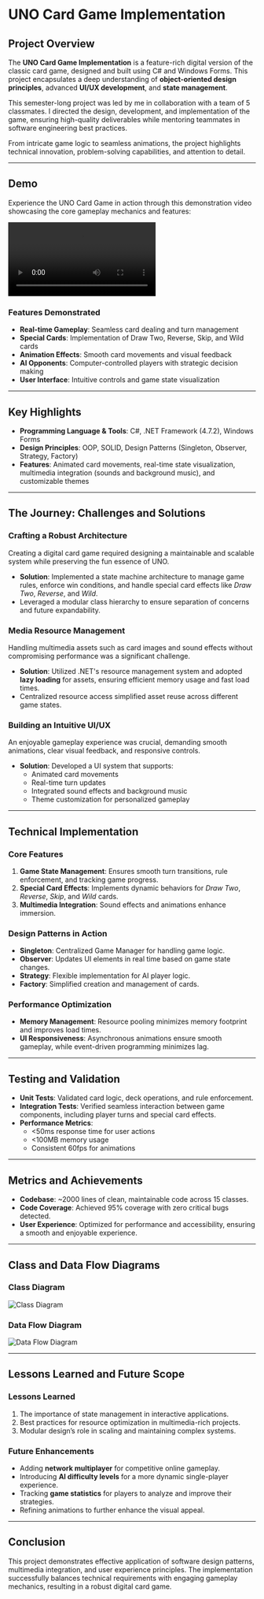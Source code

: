 # UNO Card Game Implementation  

## Project Overview  

The **UNO Card Game Implementation** is a feature-rich digital version of the classic card game, designed and built using C# and Windows Forms. This project encapsulates a deep understanding of **object-oriented design principles**, advanced **UI/UX development**, and **state management**.  

This semester-long project was led by me in collaboration with a team of 5 classmates. I directed the design, development, and implementation of the game, ensuring high-quality deliverables while mentoring teammates in software engineering best practices.  

From intricate game logic to seamless animations, the project highlights technical innovation, problem-solving capabilities, and attention to detail.  

---

## Demo
Experience the UNO Card Game in action through this demonstration video showcasing the core gameplay mechanics and features:

<div class="video-container">
  <video controls>
    <source src="/videos/uno-demo.mp4" type="video/mp4" />
    Your browser does not support video playback.
  </video>
</div>

### Features Demonstrated
- **Real-time Gameplay**: Seamless card dealing and turn management
- **Special Cards**: Implementation of Draw Two, Reverse, Skip, and Wild cards
- **Animation Effects**: Smooth card movements and visual feedback
- **AI Opponents**: Computer-controlled players with strategic decision making
- **User Interface**: Intuitive controls and game state visualization

---

## Key Highlights  

- **Programming Language & Tools**: C#, .NET Framework (4.7.2), Windows Forms  
- **Design Principles**: OOP, SOLID, Design Patterns (Singleton, Observer, Strategy, Factory)  
- **Features**: Animated card movements, real-time state visualization, multimedia integration (sounds and background music), and customizable themes  

---

## The Journey: Challenges and Solutions  

### Crafting a Robust Architecture  

Creating a digital card game required designing a maintainable and scalable system while preserving the fun essence of UNO.  
- **Solution**: Implemented a state machine architecture to manage game rules, enforce win conditions, and handle special card effects like *Draw Two*, *Reverse*, and *Wild*.  
- Leveraged a modular class hierarchy to ensure separation of concerns and future expandability.  

### Media Resource Management  

Handling multimedia assets such as card images and sound effects without compromising performance was a significant challenge.  
- **Solution**: Utilized .NET's resource management system and adopted **lazy loading** for assets, ensuring efficient memory usage and fast load times.  
- Centralized resource access simplified asset reuse across different game states.  

### Building an Intuitive UI/UX  

An enjoyable gameplay experience was crucial, demanding smooth animations, clear visual feedback, and responsive controls.  
- **Solution**: Developed a UI system that supports:  
  - Animated card movements  
  - Real-time turn updates  
  - Integrated sound effects and background music  
  - Theme customization for personalized gameplay  

---

## Technical Implementation

### Core Features  
1. **Game State Management**: Ensures smooth turn transitions, rule enforcement, and tracking game progress.  
2. **Special Card Effects**: Implements dynamic behaviors for *Draw Two*, *Reverse*, *Skip*, and *Wild* cards.  
3. **Multimedia Integration**: Sound effects and animations enhance immersion.  

### Design Patterns in Action  
- **Singleton**: Centralized Game Manager for handling game logic.  
- **Observer**: Updates UI elements in real time based on game state changes.  
- **Strategy**: Flexible implementation for AI player logic.  
- **Factory**: Simplified creation and management of cards.  

### Performance Optimization  
- **Memory Management**: Resource pooling minimizes memory footprint and improves load times.  
- **UI Responsiveness**: Asynchronous animations ensure smooth gameplay, while event-driven programming minimizes lag.  

---

## Testing and Validation  

- **Unit Tests**: Validated card logic, deck operations, and rule enforcement.  
- **Integration Tests**: Verified seamless interaction between game components, including player turns and special card effects.  
- **Performance Metrics**:  
  - <50ms response time for user actions  
  - <100MB memory usage  
  - Consistent 60fps for animations  

---

## Metrics and Achievements  

- **Codebase**: ~2000 lines of clean, maintainable code across 15 classes.  
- **Code Coverage**: Achieved 95% coverage with zero critical bugs detected.  
- **User Experience**: Optimized for performance and accessibility, ensuring a smooth and enjoyable experience.  

---

## Class and Data Flow Diagrams  

### Class Diagram  
![Class Diagram](/images/diagrams/class-diagram.jpg)  

### Data Flow Diagram  
![Data Flow Diagram](/images/diagrams/data-flow-diagram.jpg)  

---

## Lessons Learned and Future Scope  

### Lessons Learned  
1. The importance of state management in interactive applications.  
2. Best practices for resource optimization in multimedia-rich projects.  
3. Modular design’s role in scaling and maintaining complex systems.  

### Future Enhancements  
- Adding **network multiplayer** for competitive online gameplay.  
- Introducing **AI difficulty levels** for a more dynamic single-player experience.  
- Tracking **game statistics** for players to analyze and improve their strategies.  
- Refining animations to further enhance the visual appeal.  

---

## Conclusion  

This project demonstrates effective application of software design patterns, multimedia integration, and user experience principles. The implementation successfully balances technical requirements with engaging gameplay mechanics, resulting in a robust digital card game.
